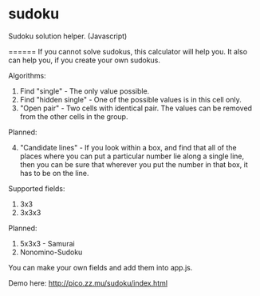 # sudoku
Sudoku solution helper. (Javascript)

======
If you cannot solve sudokus, this calculator will help you. It also can help you, if you create your own sudokus.

Algorithms:

1. Find "single" - The only value possible.
2. Find "hidden single" - One of the possible values is in this cell only.
3. "Open pair" - Two cells with identical pair. The values can be removed from the other cells in the group.

Planned:

4. "Candidate lines" - If you look within a box, and find that all of the places where you can put a particular number lie along a single line, then you can be sure that wherever you put the number in that box, it has to be on the line.


Supported fields:

1. 3x3   
2. 3x3x3 

Planned:
1. 5x3x3 - Samurai 
2. Nonomino-Sudoku

You can make your own fields and add them into app.js.


Demo here: http://pico.zz.mu/sudoku/index.html
